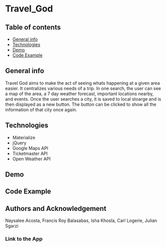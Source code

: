 # Travel_God
## Table of contents
* [General info](#general-info)
* [Technologies](#technologies)
* [Demo](#demo)
* [Code Example](#code-example)

## General info
Travel God aims to make the act of seeing whats happening at a given area easier. It centralizes various needs of a trip. In one search, the user can see a map of the area, a 7 day weather forecast, important locations nearby, and events. Once the user searches a city, it is saved to local stoarge and is then displayed as a new button. The button can be clicked to show all the information of that city once again. 


## Technologies
- Materialize
- jQuery
- Google Maps API
- Ticketmaster API
- Open Weather API 

## Demo


## Code Example

 ## Authors and Acknowledgement
Naysalee Acosta, Francis Roy Balasabas, Isha Khosla, Carl Logerie, Julian Sgarzi

### Link to the App



